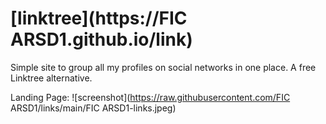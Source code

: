 # [linktree](https://FIC ARSD1.github.io/link)
Simple site to group all my profiles on social networks in one place. A free Linktree alternative.
  
Landing Page:
![screenshot](https://raw.githubusercontent.com/FIC ARSD1/links/main/FIC ARSD1-links.jpeg)
